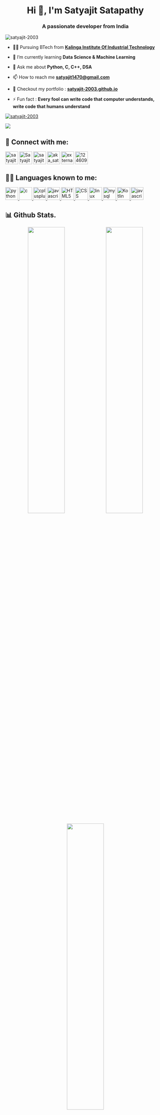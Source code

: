 <h1 align="center">Hi 👋, I'm Satyajit Satapathy</h1>
<h3 align="center">A passionate developer from India</h3>
<p align="left"> <img src="https://komarev.com/ghpvc/?username=satyajit-2003&label=Profile%20views&color=0e75b6&style=flat" alt="satyajit-2003" /> </p>

- 🧑‍🏫 Pursuing BTech from [**Kalinga Institute Of Industrial Technology**](https://kiit.ac.in/)

- 🌱 I’m currently learning **Data Science & Machine Learning**

- 💬 Ask me about **Python, C, C++, DSA**

- 📫 How to reach me **satyajit1470@gmail.com**

- 📃 Checkout my portfolio : [**satyajit-2003.github.io**](https://satyajit-2003.github.io/)

- ⚡ Fun fact : **Every fool can write code that computer understands, write code that humans understand**

<p align="left"> <a href="https://github.com/ryo-ma/github-profile-trophy"><img src="https://github-profile-trophy.vercel.app/?username=satyajit-2003&theme=onedark&title=-Stars,-Issues,-Reviews" alt="satyajit-2003" /></a> </p>

<!-- [![An image of @satyajit2003's Holopin badges, which is a link to view their full Holopin profile](https://holopin.me/satyajit2003)](https://holopin.io/@satyajit2003) -->

![](https://github.com/satyajit-2003/satyajit-2003/blob/output/github-contribution-grid-snake.gif)

## 🔗 Connect with me:

<p align="left">
<a href="https://linkedin.com/in/satyajit-satapathy-45598b201" target="blank"><img align="center" src="https://img.icons8.com/color/48/linkedin.png" alt="satyajit-satapathy-45598b201" height=40" width="40" /></a>
<a href="https://leetcode.com/Satyajit_2003/" target="blank"><img align="center" src="https://img.icons8.com/external-tal-revivo-color-tal-revivo/240/external-level-up-your-coding-skills-and-quickly-land-a-job-logo-color-tal-revivo.png" alt="Satyajit_2003" height=40" width="40" /></a>
<a href="https://twitter.com/satyajit_2003" target="blank"><img align="center" src="https://img.icons8.com/color/48/twitter--v1.png" alt="satyajit_2003" height=40" width="40" /></a>
<a href="https://instagram.com/aka_sattu" target="blank"><img align="center" src="https://img.icons8.com/fluency/96/instagram-new.png" alt="aka_sattu" height=40" width="40" /></a>
<a href="https://www.hackerrank.com/satyajit1470" target="blank"><img align="center" src="https://img.icons8.com/external-tal-revivo-shadow-tal-revivo/240/external-hackerrank-is-a-technology-company-that-focuses-on-competitive-programming-logo-shadow-tal-revivo.png" alt="external-hackerrank-is-a-technology-company-that-focuses-on-competitive-programming-logo-shadow-tal-revivo" alt="satyajit1470" height=40" width="40" /></a>
<a href="https://stackoverflow.com/users/12460926" target="blank"><img align="center" src="https://img.icons8.com/color/240/stackoverflow.png" alt="12460926" height=40" width="40" /></a>
</p>

## 🧑‍💻 Languages known to me:

<p align="left"> 
<a href="https://www.python.org" target="_blank" rel="noreferrer"> <img src="https://img.icons8.com/color/240/python--v1.png" alt="python" width="40" height="40"/> </a> 
<a href="https://www.cprogramming.com/" target="_blank" rel="noreferrer"> <img src="https://img.icons8.com/color/240/c-programming.png" alt="c" width="40" height="40"/> </a> 
<a href="https://www.w3schools.com/cpp/" target="_blank" rel="noreferrer"> <img src="https://img.icons8.com/color/240/c-plus-plus-logo.png" alt="cplusplus" width="40" height="40"/> </a> 
<a href="https://www.java.com/" target="_blank" rel="noreferrer"> <img src="https://img.icons8.com/color/240/java-coffee-cup-logo--v1.png" alt="javascript" width="40" height="40"/> </a> 
<a href="https://html.com/" target="_blank" rel="noreferrer"> <img src="https://img.icons8.com/color/240/html-5--v1.png" alt="HTML5" width="40" height="40"/> </a> 
<a href="https://www.w3schools.com/css/" target="_blank" rel="noreferrer"> <img src="https://img.icons8.com/color/240/css3.png" alt="CSS" width="40" height="40"/> </a>
<a href="https://www.linux.org/" target="_blank" rel="noreferrer"> <img src="https://img.icons8.com/color/240/linux--v1.png" alt="linux" width="40" height="40"/> </a> 
<a href="https://www.mysql.com/" target="_blank" rel="noreferrer"> <img src="https://img.icons8.com/color/240/mysql-logo.png" alt="mysql" width="40" height="40"/> </a> 
<a href="https://kotlinlang.org/" target="_blank" rel="noreferrer"> <img src="https://img.icons8.com/color/240/kotlin.png" alt="Kotlin" width="40" height="40"/> </a> 
<a href="https://www.javascript.com/" target="_blank" rel="noreferrer"> <img src="https://img.icons8.com/color/240/javascript--v1.png" alt="javascript" width="40" height="40"/> </a>
</p>

## 📊 Github Stats.

<p align="center">
	
  <img width="48%" src="https://github-readme-stats.vercel.app/api?username=Satyajit-2003&show_icons=true&theme=tokyonight" />
  <img width="48%" src="https://github-readme-streak-stats.herokuapp.com/?user=Satyajit-2003&theme=tokyonight" />
  <img width="48%" src="https://github-readme-stats.vercel.app/api/top-langs?username=Satyajit-2003&show_icons=true&alt=%22Satyajit-2003%22&count_private=true&theme=tokyonight"/>
</p>
